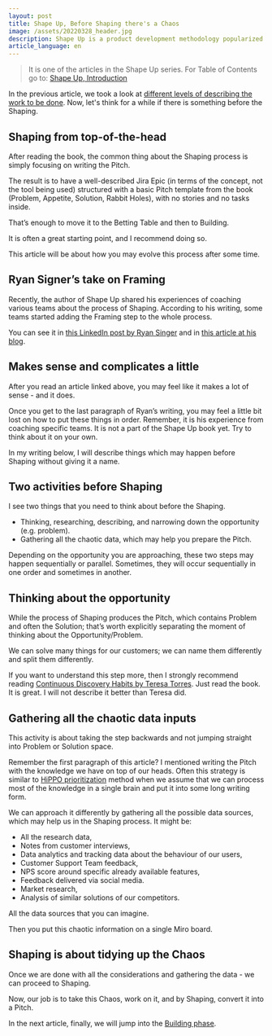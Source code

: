 ```yaml
---
layout: post
title: Shape Up, Before Shaping there's a Chaos
image: /assets/20220328_header.jpg
description: Shape Up is a product development methodology popularized thanks to Ryan Singer, a Head of Product Strategy at Basecamp. I cover the topics not entirely covered in the book to make your implementation of Shape Up much easier. 
article_language: en
---
```


> It is one of the articles in the Shape Up series. For Table of Contents go to: [Shape Up, Introduction](https://rmakara.github.io/Shape-Up-Introduction)

In the previous article, we took a look at [different levels of describing the work to be done](https://rmakara.github.io/Shape-Up-Are-Pitches-The-Problems-To-Solve). Now, let's think for a while if there is something before the Shaping.

## Shaping from top-of-the-head

After reading the book, the common thing about the Shaping process is simply focusing on writing the Pitch.

The result is to have a well-described Jira Epic (in terms of the concept, not the tool being used) structured with a basic Pitch template from the book (Problem, Appetite, Solution, Rabbit Holes), with no stories and no tasks inside.

That’s enough to move it to the Betting Table and then to Building.

It is often a great starting point, and I recommend doing so. 

This article will be about how you may evolve this process after some time.

## Ryan Signer’s take on Framing

Recently, the author of Shape Up shared his experiences of coaching various teams about the process of Shaping. According to his writing, some teams started adding the Framing step to the whole process.

You can see it in [this LinkedIn post by Ryan Singer](https://www.linkedin.com/posts/ryan-singer-9941592b_20-framing-activity-6925006742246281216-LVxA?utm_source=linkedin_share&utm_medium=member_desktop_web) and in [this article at his blog](https://world.hey.com/rjs/20-framing-2f64ddca).

## Makes sense and complicates a little

After you read an article linked above, you may feel like it makes a lot of sense - and it does.

Once you get to the last paragraph of Ryan’s writing, you may feel a little bit lost on how to put these things in order. Remember, it is his experience from coaching specific teams. It is not a part of the Shape Up book yet. Try to think about it on your own.

In my writing below, I will describe things which may happen before Shaping without giving it a name.

## Two activities before Shaping

I see two things that you need to think about before the Shaping.
* Thinking, researching, describing, and narrowing down the opportunity (e.g. problem).
* Gathering all the chaotic data, which may help you prepare the Pitch.

Depending on the opportunity you are approaching, these two steps may happen sequentially or parallel. Sometimes, they will occur sequentially in one order and sometimes in another.

## Thinking about the opportunity

While the process of Shaping produces the Pitch, which contains Problem and often the Solution; that’s worth explicitly separating the moment of thinking about the Opportunity/Problem.

We can solve many things for our customers; we can name them differently and split them differently.

If you want to understand this step more, then I strongly recommend reading [Continuous Discovery Habits by Teresa Torres](https://www.producttalk.org/2021/05/continuous-discovery-habits/). Just read the book. It is great. I will not describe it better than Teresa did.

## Gathering all the chaotic data inputs

This activity is about taking the step backwards and not jumping straight into Problem or Solution space.

Remember the first paragraph of this article? I mentioned writing the Pitch with the knowledge we have on top of our heads. Often this strategy is similar to [HiPPO prioritization](https://www.google.com/search?q=hippo+prioritization) method when we assume that we can process most of the knowledge in a single brain and put it into some long writing form.

We can approach it differently by gathering all the possible data sources, which may help us in the Shaping process. It might be:
* All the research data,
* Notes from customer interviews,
* Data analytics and tracking data about the behaviour of our users,
* Customer Support Team feedback,
* NPS score around specific already available features,
* Feedback delivered via social media.
* Market research,
* Analysis of similar solutions of our competitors.

All the data sources that you can imagine.

Then you put this chaotic information on a single Miro board.

## Shaping is about tidying up the Chaos

Once we are done with all the considerations and gathering the data - we can proceed to Shaping.

Now, our job is to take this Chaos, work on it, and by Shaping, convert it into a Pitch.

In the next article, finally, we will jump into the [Building phase](https://rmakara.github.io/Shape-Up-Building-when-pitches-get-converted-into-projects).